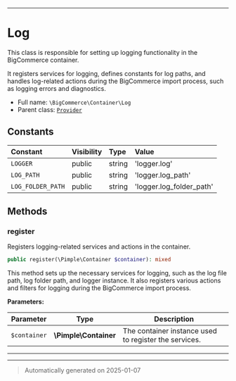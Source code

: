 ***

# Log

This class is responsible for setting up logging functionality in the BigCommerce container.

It registers services for logging, defines constants for log paths, and handles log-related actions
during the BigCommerce import process, such as logging errors and diagnostics.

* Full name: `\BigCommerce\Container\Log`
* Parent class: [`Provider`](./classes/BigCommerce/Container/Provider.md)


## Constants

| Constant | Visibility | Type | Value |
|:---------|:-----------|:-----|:------|
|`LOGGER`|public|string|&#039;logger.log&#039;|
|`LOG_PATH`|public|string|&#039;logger.log_path&#039;|
|`LOG_FOLDER_PATH`|public|string|&#039;logger.log_folder_path&#039;|


## Methods


### register

Registers logging-related services and actions in the container.

```php
public register(\Pimple\Container $container): mixed
```

This method sets up the necessary services for logging, such as the log file path,
log folder path, and logger instance. It also registers various actions and filters
for logging during the BigCommerce import process.






**Parameters:**

| Parameter | Type | Description |
|-----------|------|-------------|
| `$container` | **\Pimple\Container** | The container instance used to register the services. |





***


***
> Automatically generated on 2025-01-07
